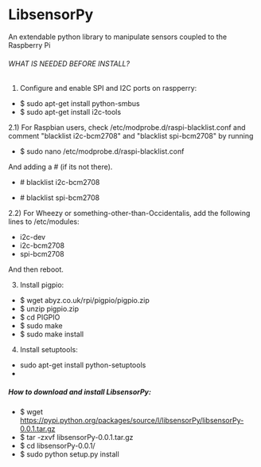 # LibsensorPy
An extendable python library to manipulate sensors coupled to the Raspberry Pi

###### WHAT IS NEEDED BEFORE INSTALL?

1) Configure and enable SPI and I2C ports on raspperry:
 
* $ sudo apt-get install python-smbus
* $ sudo apt-get install i2c-tools

2.1) For Raspbian users, check /etc/modprobe.d/raspi-blacklist.conf and comment "blacklist i2c-bcm2708" and "blacklist spi-bcm2708" by running 

* $ sudo nano /etc/modprobe.d/raspi-blacklist.conf 

And adding a # (if its not there). 

* \# blacklist i2c-bcm2708 

* \# blacklist spi-bcm2708

2.2) For Wheezy or something-other-than-Occidentalis, add the following lines to /etc/modules: 
 
* i2c-dev 
* i2c-bcm2708
* spi-bcm2708

And then reboot.

3) Install pigpio:

* $ wget abyz.co.uk/rpi/pigpio/pigpio.zip
* $ unzip pigpio.zip
* $ cd PIGPIO
* $ sudo make
* $ sudo make install
 
4) Install setuptools:
* sudo apt-get install python-setuptools
* 
##### How to download and install LibsensorPy:

* $ wget https://pypi.python.org/packages/source/l/libsensorPy/libsensorPy-0.0.1.tar.gz
* $ tar -zxvf libsensorPy-0.0.1.tar.gz
* $ cd libsensorPy-0.0.1/
* $ sudo python setup.py install

